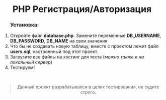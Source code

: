 <h1 align="center">PHP Регистрация/Авторизация</h1>
<ol>
    <h3>Установка:</h3>
    <li>Откройте файл <b>database.php</b>. Замените переменные <b>DB_USERNAME</b>, <b>DB_PASSWORD</b>, <b>DB_NAME</b> на свои значения</li>
    <li>Что бы не создавать новую таблицу, вместе с проектом лежит файл <b>users.sql</b>, настроенный под этот проект.</li>
    <li>Загрузите все файлы на хостинг для теста (<i>можно также и на локальный сервер</i>)</li>
    <li>Тестируем!</li>
</ol>
<br>
<blockquote align="center">Данный проект разрабатывался в целях тестирования, не судите строго.</blockquote>